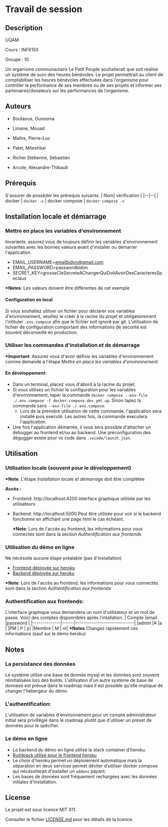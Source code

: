 # Travail de session

## Description

UQAM

Cours : INF6150

Groupe : 10

Un organisme communautaire Le Petit Peuple souhaiterait que soit réalisé un système de suivi des heures bénévoles. Le projet permettrait au client de comptabiliser les heures bénévoles effectuées dans l’organisme pour contrôler la performance de ses membres ou de ses projets et informer ses partenaires/donateurs sur les performances de l’organisme.

## Auteurs

- Boutaous, Oussema

- Limane, Mouad

- Maître, Pierre-Luc

- Patel, Miteshbai

- Richer Stébenne, Sébastien

- Arcole, Alexandre-Thibault

## Prérequis

S'assurer de posséder les prérequis suivants:
| Nom| vérification |
|--|--|
| docker | `docker -v`
| docker compose | `docker-compose -v`

## Installation locale et démarrage

### Mettre en place les variables d'environnement

Invariants: assurez vous de toujours définir les variables d'environnement suivantes avec les bonnes valeurs avant d'installer ou démarrer l'application.

- EMAIL_USERNAME=emailbidon@gmail.com
- EMAIL_PASSWORD=passwordbidon
- SECRET_KEY=grosseCleSecreteAChangerQuiDoitAvoirDesCaracteresSpeciaux

**\*Notes**: Les valeurs doivent être différentes de cet exemple

#### Configuration en local

Si vous souhaitez utiliser un fichier pour déclarer vos variables d'environnement, veuillez le créer à la racine du projet et obligatoirement l'intituler `.env.compose` afin que le fichier soit ignoré par git.
L'utilisation de fichier de configuration comportant des informations de sécurité est souvent déconseillé en production.

### Utiliser les commandes d'installation et de démarrage

**\*Important**: Assurez vous d'avoir définis les variables d'environnement comme demandé à l'étape _Mettre en place les variables d'environnement_.

#### En développement:

- Dans un terminal, placez vous d'abord à la racine du projet.
- Si vous utilisez un fichier le configuration pour les variables d'environnement, taper la commande `docker compose --env-file ./.env.compose -f docker-compose.dev.yml up`. Sinon tapez la commande sans `--env-file ./.env.compose`.
  - Lors de la première utilisation de cette commande, l'application sera installé puis executé. Les autres fois, la commande executera l'application.
- Une fois l'application démarrée, il vous sera possible d'attacher un debugger au frontend et/ou au backend. Une préconfiguration des dégugger existe pour vs code dans `.vscode/launch.json`.

## Utilisation

### Utilisation locale (souvent pour le développement)

**\*Note**: L'étape _Installation locale et démarrage_ doit être complétée

**Accès :**

- Frontend: http://localhost:4200
  interface graphique utilisée par les utilisateurs
- Backend: http://localhost:5000
  Peut être utilisée pour voir si le backend fonctionne en affichant une page html le cas échéant.

  **\*Note**: Lors de l'accès au frontend, les informations pour vous connectés sont dans la section _Authentification aux frontends_

### Utilisation du démo en ligne

Ne nécéssite aucune étape préalable (pas d'installation)

- [Frontend déployée sur heroku](https://pcube-frontend.herokuapp.com/)
- [Backend déployée sur heroku](https://pcube-backend.herokuapp.com/)

**\*Note**: Lors de l'accès au frontend, les informations pour vous connectés sont dans la section _Authentification aux frontends_

### Authentification aux frontends:

L'interface graphique vous demandera un nom d'utilisateur et un mot de passe.
Voici des comptes disponnibles après l'intallation:
| Compte |email |password |
|--------------|------|-----------------------------|
|admin |A |a |
|PM | P | p|
|Membre | M | m|
**\*Notes** Changez rapidement ces informations (sauf sur le démo heroku)

## Notes

### La persistance des données

Le système utilise une base de donnée mysql et les données sont souvent réinitialisées lors des builds.
L'utilisation d'un autre système de base de données est prévue dans le roadmap mais il est possible qu'elle implique de changer l'hébergeur du démo.

### L'authentification:

L'utilisation de variables d'environnement pour un compte administrateur initial sera privillégié dans le roadmap plutôt que d'utiliser un préset de données pour le spécifier.

### Le démo en ligne

- Le backend du démo en ligne utilise la stack container d'heroku.
- [Buildpack utilisé pour le frontend heroku](https://github.com/ueisd/PCUBE-front-buildpack)
- Le choix d'heroku permet un déploiement automatique mais la séparation en deux services permet déviter d'utiliser docker compose qui nécéssiterait d'installer un `addons` payant.
- Les bases de données sont fréquement rechargées avec les données initiales d'installation.

## License

Le projet est sous licence MIT X11.

Consulter le fichier [LICENSE.md](LICENSE.md) pour les détails de la licence.
